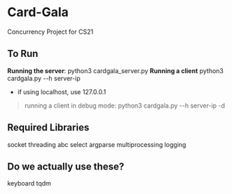 # Card-Gala
Concurrency Project for CS21

## To Run
**Running the server**: python3 cardgala_server.py
**Running a client** python3 cardgala.py --h server-ip
- if using localhost, use 127.0.0.1
> running a client in debug mode: python3 cardgala.py --h server-ip -d

## Required Libraries
socket
threading
abc
select
argparse
multiprocessing
logging

Do we actually use these?
-------------------------
keyboard
tqdm